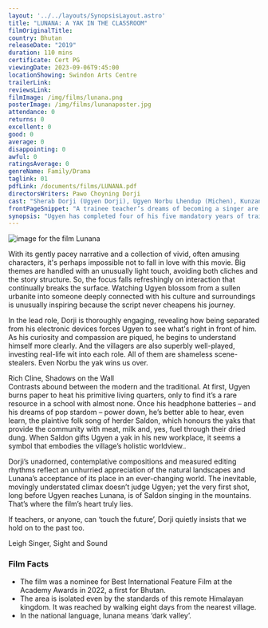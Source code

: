 ```yaml
---
layout: '../../layouts/SynopsisLayout.astro'
title: "LUNANA: A YAK IN THE CLASSROOM"
filmOriginalTitle:
country: Bhutan
releaseDate: "2019"
duration: 110 mins
certificate: Cert PG
viewingDate: 2023-09-06T9:45:00
locationShowing: Swindon Arts Centre
trailerLink: 
reviewsLink: 
filmImage: /img/films/lunana.png
posterImage: /img/films/lunanaposter.jpg
attendance: 0
returns: 0
excellent: 0
good: 0
average: 0
disappointing: 0
awful: 0
ratingsAverage: 0
genreName: Family/Drama
taglink: 01
pdfLink: /documents/films/LUNANA.pdf
directorsWriters: Pawo Choyning Dorji
cast: "Sherab Dorji (Ugyen Dorji), Ugyen Norbu Lhendup (Michen), Kunzang Wangdi (Asha Jinpa)"
frontPageSnippet: "A trainee teacher’s dreams of becoming a singer are interrupted when he is posted to the world’s remotest school in the Himalayan Mountain village of Lunana." 
synopsis: "Ugyen has completed four of his five mandatory years of training as a teacher for the government.  However, he does not enjoy teaching and wishes to move to Australia to become a singer.  When he is assigned to teach in the very remote Himalayan Mountain village of Lunana, he considers quitting his job, but his grandmother urges him to complete his teaching assignment."
--- 
```

![image for the film Lunana]( /img/films/lunana.png ) 

With its gently pacey narrative and a collection of vivid, often amusing characters, it's perhaps impossible not to fall in love with this movie.  Big themes are handled with an unusually light touch, avoiding both cliches and the story structure.  So, the focus falls refreshingly on interaction that continually breaks the surface.  Watching Ugyen blossom from a sullen urbanite into someone deeply connected with his culture and surroundings is unusually inspiring because the script never cheapens his journey.

In the lead role, Dorji is thoroughly engaging, revealing how being separated from his electronic devices forces Ugyen to see what's right in front of him.  As his curiosity and compassion are piqued, he begins to understand himself more clearly.  And the villagers are also superbly well-played, investing real-life wit into each role.  All of them are shameless scene-stealers.  Even Norbu the yak wins us over.
<div class="review__author review__author--review1"> 
Rich Cline, Shadows on the Wall
</div> 
Contrasts abound between the modern and the traditional.  At first, Ugyen burns paper to heat his primitive living quarters, only to find it’s a rare resource in a school with almost none.  Once his headphone batteries – and his dreams of pop stardom – power down, he’s better able to hear, even learn, the plaintive folk song of herder Saldon, which honours the yaks that provide the community with meat, milk and, yes, fuel through their dried dung.  When Saldon gifts Ugyen a yak in his new workplace, it seems a symbol that embodies the village’s holistic worldview..

Dorji’s unadorned, contemplative compositions and measured editing rhythms reflect an unhurried appreciation of the natural landscapes and Lunana’s acceptance of its place in an ever-changing world.  The inevitable, movingly understated climax doesn’t judge Ugyen; yet the very first shot, long before Ugyen reaches Lunana, is of Saldon singing in the mountains.  That’s where the film’s heart truly lies.

If teachers, or anyone, can ‘touch the future’, Dorji quietly insists that we hold on to the past too.
<div class="review__author"> 
Leigh Singer, Sight and Sound
</div> 

### Film Facts 

* The film was a nominee for Best International Feature Film at the Academy Awards in 2022, a first for Bhutan.
* The area is isolated even by the standards of this remote Himalayan kingdom.  It was reached by walking eight days from the nearest village. 
* In the national language, lunana means ‘dark valley’.